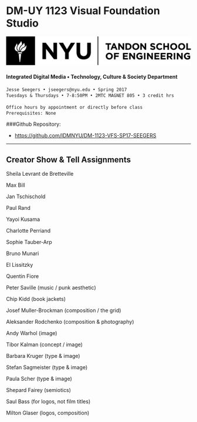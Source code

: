 # DM-UY 1123 Visual Foundation Studio

![NYU](nyu_soe_logo.png)
#### Integrated Digital Media • Technology, Culture & Society Department 

    Jesse Seegers • jseegers@nyu.edu • Spring 2017 
    Tuesdays & Thursdays • 7-8:50PM • 2MTC MAGNET 805 • 3 credit hrs

    Office hours by appointment or directly before class 
    Prerequisites: None
   
###Github Repository: 
* https://github.com/IDMNYU/DM-1123-VFS-SP17-SEEGERS

---

## Creator Show & Tell Assignments

Sheila Levrant de Bretteville

Max Bill

Jan Tschischold

Paul Rand

Yayoi Kusama

Charlotte Perriand

Sophie Tauber-Arp

Bruno Munari

El Lissitzky

Quentin Fiore

Peter Saville (music / punk aesthetic)

Chip Kidd (book jackets)

Josef Muller-Brockman (composition / the grid)

Aleksander Rodchenko (composition & photography)

Andy Warhol (image)

Tibor Kalman (concept / image)

Barbara Kruger (type & image)

Stefan Sagmeister (type & image)

Paula Scher (type & image)

Shepard Fairey (semiotics)

Saul Bass (for logos, not film titles)

Milton Glaser (logos, composition)


